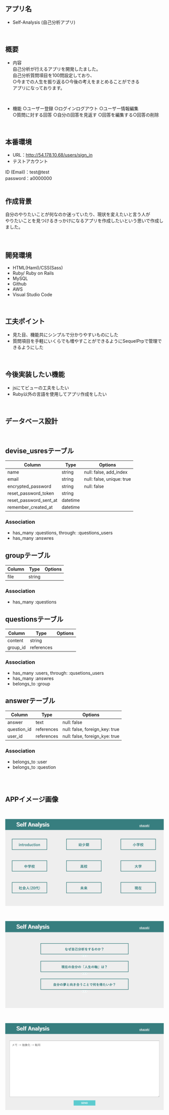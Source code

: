 ## アプリ名
- Self-Analysis (自己分析アプリ)

<br>

## 概要 
- 内容<br>
自己分析が行えるアプリを開発したました。<br>
自己分析質問項目を100問設定しており、<br>
○今までの人生を振り返る○今後の考えをまとめることができる<br>
アプリになっております。<br>
<br>

- 機能
○ユーザー登録  ○ログインログアウト  ○ユーザー情報編集 <br>
○質問に対する回答  ○自分の回答を見返す  ○回答を編集する○回答の削除 <br>
<br>

## 本番環境

- URL：http://54.178.10.68/users/sign_in
- テストアカウント <br>

ID (Email)：test@test <br>
password：a0000000 <br>
<br>

## 作成背景
自分のやりたいことが何なのか迷っていたり、現状を変えたいと言う人が <br>
やりたいことを見つけるきっかけになるアプリを作成したいという思いで作成しました。<br>
<br>
<br>

## 開発環境
- HTML(Haml)/CSS(Sass)
- Ruby/ Ruby on Rails
- MySQL
- Github
- AWS
- Visual Studio Code
<br>

## 工夫ポイント

- 見た目、機能共にシンプルで分かりやすいものにした
- 質問項目を手軽にいくらでも増やすことができるようにSequelPrpで管理できるようにした
<br>

## 今後実装したい機能
- jsにてビューの工夫をしたい
- Ruby以外の言語を使用してアプリ作成をしたい
<br>


## データベース設計
<br>

## devise_usresテーブル

|Column|Type|Options|
|------|----|-------|
|name|string|null: false, add_index|
|email|string|null: false, unique: true|
|encrypted_password|string|null: false|
|reset_password_token|string|
|reset_password_sent_at|datetime|
|remember_created_at|datetime|

### Association
- has_many :questions, through: :questions_users
- has_many :answres


## groupテーブル

|Column|Type|Options|
|------|----|-------|
|file|string|

### Association
- has_many :questions


## questionsテーブル

|Column|Type|Options|
|------|----|-------|
|content|string|
|group_id|references|

### Association
- has_many :users, through: :qusetions_users
- has_many :answres
- belongs_to :group



## answerテーブル

|Column|Type|Options|
|------|----|-------|
|answer|text|null: false|
|question_id|references|null: false, foreign_key: true|
|user_id|references|null: false, foreign_kye: true|

### Association
- belongs_to :user
- belongs_to :question

<br>
<br>

## APPイメージ画像
<br>

![ファイル選択](sample.jpg)

<br>

![question](sample2.jpg)

<br>

![answer](sample3.jpg)
